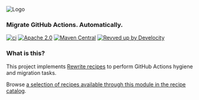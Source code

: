 ![Logo](https://github.com/openrewrite/rewrite/raw/main/doc/logo-oss.png)
### Migrate GitHub Actions. Automatically.

[![ci](https://github.com/openrewrite/rewrite-github-actions/actions/workflows/ci.yml/badge.svg)](https://github.com/openrewrite/rewrite-github-actions/actions/workflows/ci.yml)
[![Apache 2.0](https://img.shields.io/github/license/openrewrite/rewrite-github-actions.svg)](https://www.apache.org/licenses/LICENSE-2.0)
[![Maven Central](https://img.shields.io/maven-central/v/org.openrewrite.recipe/rewrite-github-actions.svg)](https://mvnrepository.com/artifact/org.openrewrite.recipe/rewrite-github-actions)
[![Revved up by Develocity](https://img.shields.io/badge/Revved%20up%20by-Develocity-06A0CE?logo=Gradle&labelColor=02303A)](https://ge.openrewrite.org/scans)

### What is this?

This project implements [Rewrite recipes](https://github.com/openrewrite/rewrite) to perform GitHub Actions hygiene and migration tasks.

Browse [a selection of recipes available through this module in the recipe catalog](https://docs.openrewrite.org/recipes/github).
